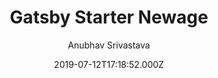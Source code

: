---
title: Gatsby Starter Newage
github: https://github.com/anubhavsrivastava/gatsby-starter-newage
demo: https://anubhavsrivastava.github.io/gatsby-starter-newage/
author: Anubhav Srivastava
ssg:
  - Gatsby
cms:
  - Markdown
date: 2019-07-12T17:18:52.000Z
description: ' Gatsby.js V2 starter template based on New Age by startbootstrap'
draft: true
publish_date: '2019-07-12T17:18:52Z'
update_date: '2020-07-12T22:42:27Z'
github_star: 29
github_fork: 14
---